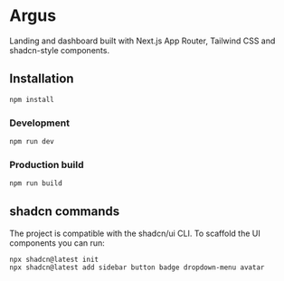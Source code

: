 # Argus

Landing and dashboard built with Next.js App Router, Tailwind CSS and shadcn-style components.

## Installation

```bash
npm install
```

### Development

```bash
npm run dev
```

### Production build

```bash
npm run build
```

## shadcn commands

The project is compatible with the shadcn/ui CLI. To scaffold the UI components you can run:

```
npx shadcn@latest init
npx shadcn@latest add sidebar button badge dropdown-menu avatar
```
